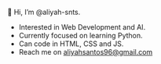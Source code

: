 👋 Hi, I’m @aliyah-snts. 
- Interested in Web Development and AI.
- Currently focused on learning Python.
- Can code in HTML, CSS and JS.
- Reach me on aliyahsantos96@gmail.com

<!---
aliyah-snts/aliyah-snts is a ✨ special ✨ repository because its `README.md` (this file) appears on your GitHub profile.
You can click the Preview link to take a look at your changes.
--->
